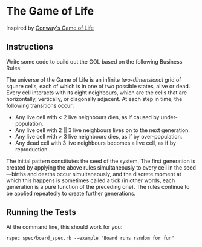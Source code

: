 # The Game of Life

Inspired by [Conway's Game of Life](https://en.wikipedia.org/wiki/Conway's_Game_of_Life)

## Instructions

Write some code to build out the GOL based on the following Business Rules:

The universe of the Game of Life is an infinite *two-dimensional* grid of square cells, 
each of which is in one of two possible states, alive or dead. Every cell interacts with its eight 
neighbours, which are the cells that are horizontally, vertically, or diagonally adjacent. At each 
step in time, the following transitions occur:

* Any live cell with < 2 live neighbours dies, as if caused by under-population.
* Any live cell with 2 || 3 live neighbours lives on to the next generation.
* Any live cell with > 3 live neighbours dies, as if by over-population.
* Any dead cell with 3 live neighbours becomes a live cell, as if by reproduction.

The initial pattern constitutes the seed of the system. The first generation is created by applying 
the above rules simultaneously to every cell in the seed—births and deaths occur simultaneously, and 
the discrete moment at which this happens is sometimes called a tick (in other words, each generation 
is a pure function of the preceding one). The rules continue to be applied repeatedly to create 
further generations.

## Running the Tests

At the command line, this should work for you:

    rspec spec/board_spec.rb --example "Board runs random for fun"
